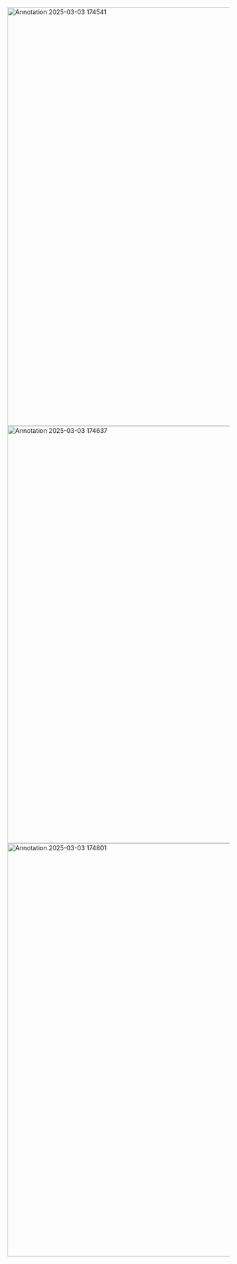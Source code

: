 <img width="947" alt="Annotation 2025-03-03 174541" src="https://github.com/user-attachments/assets/c319b25c-bf50-4128-965b-9ee0c74f5f89" />
<img width="944" alt="Annotation 2025-03-03 174637" src="https://github.com/user-attachments/assets/9cf6651c-2567-48ab-9fe3-3f8cef2a6381" />
<img width="935" alt="Annotation 2025-03-03 174801" src="https://github.com/user-attachments/assets/45be5536-eda0-44d8-9b9b-542d8e7d4cb6" />
